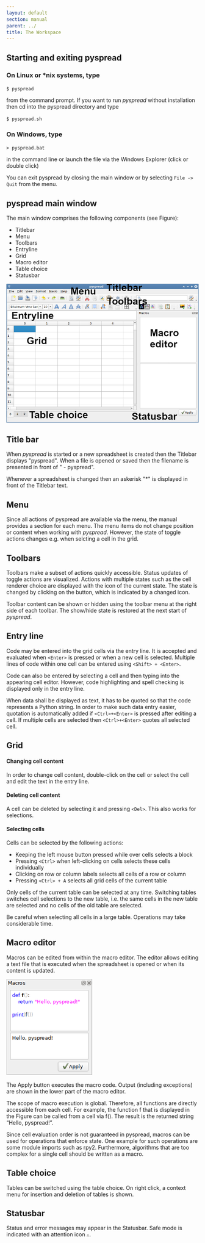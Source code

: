 ```yaml
---
layout: default
section: manual
parent: ../
title: The Workspace
---
```


## Starting and exiting pyspread

### On Linux or *nix systems, type

`$ pyspread`

from the command prompt. If you want to run *pyspread* without installation then cd into the pyspread directory and type

`$ pyspread.sh`

### On Windows, type

`> pyspread.bat`

in the command line or launch the file via the Windows Explorer (click or double click)

You can exit pyspread by closing the main window or by selecting `File -> Quit` from the menu.

## pyspread main window

The main window comprises the following components (see Figure):

- Titlebar
- Menu
- Toolbars
- Entryline
- Grid
- Macro editor
- Table choice
- Statusbar

![pyspread main window](images/screenshot_main_window.png)

## Title bar

When *pyspread* is started or a new spreadsheet is created then the Titlebar displays "pyspread". When a file is opened or saved then the filename is presented in front of " - pyspread".

Whenever a spreadsheet is changed then an askerisk "*" is displayed in front of the Titlebar text.

## Menu

Since all actions of pyspread are available via the menu, the manual provides a section for each menu. The menu items do not change position or content when working with *pyspread*. However, the state of toggle actions changes e.g. when selcting a cell in the grid.

## Toolbars

Toolbars make a subset of actions quickly accessible. Status updates of toggle actions are visualized. Actions with multiple states such as the cell renderer choice are displayed with the icon of the current state. The state is changed by clicking on the button, which is indicated by a changed icon.

Toolbar content can be shown or hidden using the toolbar menu at the right side of each toolbar. The show/hide state is restored at the next start of *pyspread*.

## Entry line

Code may be entered into the grid cells via the entry line. It is accepted and evaluated when `<Enter>` is pressed or when a new cell is selected. Multiple lines of code within one cell can be entered using `<Shift> + <Enter>`.

Code can also be entered by selecting a cell and then typing into the appearing cell editor. However, code highlighting and spell checking is displayed only in the entry line.

When data shall be displayed as text, it has to be quoted so that the code represents a Python string. In order to make such data entry easier, quotation is automatically added if `<Ctrl>+<Enter>` is pressed after editing a cell. If multiple cells are selected then `<Ctrl>+<Enter>` quotes all selected cell.

## Grid

#### Changing cell content
In order to change cell content, double-click on the cell or select the cell and edit the text in the entry line.

#### Deleting cell content
A cell can be deleted by selecting it and pressing `<Del>`. This also works for selections.

#### Selecting cells
Cells can be selected by the following actions:

- Keeping the left mouse button pressed while over cells selects a block
- Pressing `<Ctrl>` when left-clicking on cells selects these cells individually
- Clicking on row or column labels selects all cells of a row or column
- Pressing `<Ctrl> + A` selects all grid cells of the current table

Only cells of the current table can be selected at any time. Switching tables switches cell selections to the new table, i.e. the same cells in the new table are selected and no cells of the old table are selected.

Be careful when selecting all cells in a large table. Operations may take considerable time.

## Macro editor

Macros can be edited from within the macro editor. The editor allows editing a
text file that is executed when the spreadsheet is opened or when its content is updated.

![Macro editor](images/screenshot_macros.png)

The Apply button executes the macro code. Output (including exceptions) are shown in the lower part of the macro editor.

The scope of macro execution is global. Therefore, all functions are directly accessible from each cell. For example, the function f that is displayed in the Figure can be called from a cell via f(). The result is the returned string “Hello, pyspread!”.

Since cell evaluation order is not guaranteed in pyspread, macros can be used for operations that enforce state. One example for such operations are some module imports such as rpy2. Furthermore, algorithms that are too complex for a single cell should be written as a macro.

## Table choice

Tables can be switched using the table choice. On right click, a context menu for insertion and deletion of tables is shown.

## Statusbar

Status and error messages may appear in the Statusbar. Safe mode is indicated with an attention icon `⚠`.
